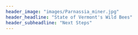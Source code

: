 ```yaml
---
header_image: "images/Parnassia_miner.jpg"
header_headline: "State of Vermont's Wild Bees"
header_subheadline: "Next Steps"
---
```

